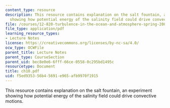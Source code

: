 ```yaml
---
content_type: resource
description: This resource contains explanation on the salt fountain, an experiment
  showing how potential energy of the salinity field could drive convective motions.
file: /courses/12-820-turbulence-in-the-ocean-and-atmosphere-spring-2006/f5ed935356b45691e965afb9970f1915_ch10.pdf
file_type: application/pdf
learning_resource_types:
- Lecture Notes
license: https://creativecommons.org/licenses/by-nc-sa/4.0/
ocw_type: OCWFile
parent_title: Lecture Notes
parent_type: CourseSection
parent_uid: bec8e0e6-6fff-66ce-0558-0c295bd1495c
resourcetype: Document
title: ch10.pdf
uid: f5ed9353-56b4-5691-e965-afb9970f1915
---
```

This resource contains explanation on the salt fountain, an experiment showing how potential energy of the salinity field could drive convective motions.
